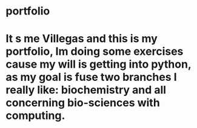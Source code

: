 # portfolio
# It s me Villegas and this is my portfolio, Im doing some exercises cause my will is getting into python, as my goal is fuse two branches I really like: biochemistry and all concerning bio-sciences with computing.
